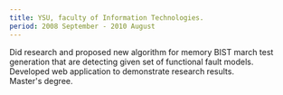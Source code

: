 ```yaml
---
title: YSU, faculty of Information Technologies.
period: 2008 September - 2010 August
---
```

<div class="sub">
	Did research and proposed new algorithm for memory BIST march test generation that are detecting given set of functional fault models.
</div>
<div class="sub">
	Developed web application to demonstrate research results.
</div>
<div class="sub">
	Master's degree.
</div>